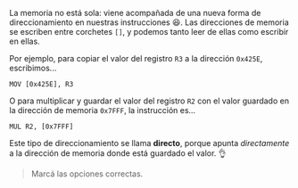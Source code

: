 La memoria no está sola: viene acompañada de una nueva forma de direccionamiento en nuestras instrucciones :satisfied:. Las direcciones de memoria se escriben entre corchetes `[]`, y podemos tanto leer de ellas como escribir en ellas.

Por ejemplo, para copiar el valor del registro `R3` a la dirección `0x425E`, escribimos...

`MOV [0x425E], R3`

O para multiplicar y guardar el valor del registro `R2` con el valor guardado en la dirección de memoria `0x7FFF`, la instrucción es...

`MUL R2, [0x7FFF]`

Este tipo de direccionamiento se llama **directo**, porque apunta *directamente* a la dirección de memoria donde está guardado el valor. :ok_hand:

> Marcá las opciones correctas.